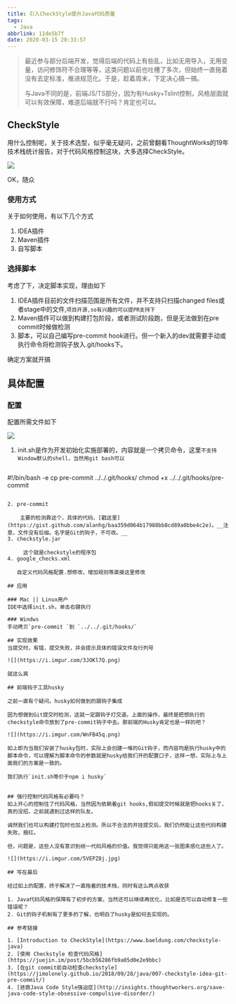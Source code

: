 ```yaml
---
title: 引入CheckStyle提升Java代码质量
tags:
  - Java
abbrlink: 11de5b7f
date: 2020-03-15 20:33:57
---
```

> 最近参与部分后端开发，觉得后端的代码上有些乱，比如无用导入，无用变量，访问修饰符不合理等等，这类问题以前也吐槽了多次，但始终一直拖着没有去定标准，推进规范化。于是，趁着周末，下定决心搞一搞。
> 
> 与Java不同的是，前端JS/TS部分，因为有Husky+Tslint控制，风格层面就可以有效保障，难道后端就不行吗？肯定也可以。


## CheckStyle
用什么控制呢，关于技术选型，似乎毫无疑问，之前曾翻看ThoughtWorks的19年技术栈统计报告，对于代码风格控制这块，大多选择CheckStyle。

![](https://i.imgur.com/mTleaK6.jpg)

OK，随众

### 使用方式

关于如何使用，有以下几个方式

1. IDEA插件
2. Maven插件
3. 自写脚本

### 选择脚本

考虑了下，决定脚本实现，理由如下

1. IDEA插件目前的文件扫描范围是所有文件，并不支持只扫描changed files或者stage中的文件,`项目开源,so有兴趣的可以提PR支持下`
2. Maven插件可以做到构建打包阶段，或者测试阶段跑，但是无法做到在pre commit时候做检测
3.  脚本，可以自己编写pre-commit hook进行。但一个新入的dev就需要手动或执行命令将检测钩子放入.git/hooks下。

确定方案就开搞

## 具体配置

### 配置

配置所需文件如下

![](https://i.imgur.com/ykQ6mrs.png)

1. init.sh是作为开发初始化实施部署的，内容就是一个拷贝命令，这里`不支持Window默认的shell，当然用git bash可以`

	```bash
#!/bin/bash -e
cp pre-commit ../../.git/hooks/
chmod +x ../../.git/hooks/pre-commit
```
	
2. pre-commit
	
	主要的检测靠这个，具体的代码，[戳这里](https://gist.github.com/alanhg/baa359d064b17988bb8cd89a0bbe4c2e)。__注意，文件没有后缀。名字是Git的钩子，不可改。__
3. checkstyle.jar
	 
	 这个就是checkstyle的程序包
4. google_checks.xml
   
   自定义代码风格配置.想修改，增加规则等直接这里修改

## 应用

### Mac || Linux用户
IDE中选择init.sh，单击右键执行

### Windws
手动拷贝`pre-commit `到 `../../.git/hooks/`

## 实现效果
当提交时，有错，提交失败，并会提示具体的错误文件及行列号

![](https://i.imgur.com/3JOKl7Q.png)

就这么爽

## 前端钩子工具husky

之前一直有个疑问。husky如何做到的跟钩子集成

因为想做到Git提交时检测，这就一定跟钩子打交道。上面的操作，最终是把想执行的checkstyle命令放到了pre-commit钩子中去。那前端的Husky肯定也是一样的吧？

![](https://i.imgur.com/WnFB45q.png)

如上即为当我们安装了husky包时，实际上会创建一堆的Git钩子，而内容均是执行husky中的脚本命令，可以理解为脚本命令的参数就是husky给我们开的配置口子，这样一想，实际上与上面我们的方案是一致的。

我们执行`init.sh等价于npm i husky`


## 强行控制代码风格有必要吗？
如上开心的控制住了代码风格，当然因为依赖着git hooks,假如提交时候就是把hooks关了，真的没招，之前就遇到过这样的队友。

诚然我们也可以构建打包时也加上检测。所以不合法的开挂提交后，我们仍然能让这些代码构建失败，报红。

但，问题是，这些人没有意识到统一代码风格的价值。我觉得只能用这一张图来感化这些人了。

![](https://i.imgur.com/5VEPZ8j.jpg)

## 写在最后

经过如上的配置，终于解决了一直拖着的技术栈，同时有这么两点收获

1. Java代码风格的保障有了初步的方案，当然还可以继续再优化，比如是否可以自动修复一些错误呢？
2. Git的钩子机制有了更多的了解，也明白了husky是如何去实现的。

## 参考链接

1. [Introduction to CheckStyle](https://www.baeldung.com/checkstyle-java)
2. [使用 Checkstyle 检查代码风格](https://juejin.im/post/5bcb56286fb9a05d0e2e9bbc)
3. [在git commit前自动检查checkstyle](https://jimolonely.github.io/2018/09/28/java/007-checkstyle-idea-git-pre-commit/)
4. [拯救Java Code Style强迫症](http://insights.thoughtworkers.org/save-java-code-style-obsessive-compulsive-disorder/)

